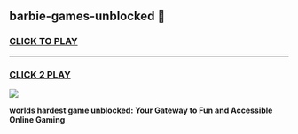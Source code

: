 
## barbie-games-unblocked 👋
<h3>
<a href="https://premium.freeplayer.one?title=barbie-games-unblocked&ref=14F">CLICK TO PLAY</a></h3>
<hr>

<h3>
<a href="https://premium.freeplayer.one?title=barbie-games-unblocked&ref=14F">CLICK 2 PLAY</a>
  
</h3>

<a href="https://premium.freeplayer.one?title=barbie-games-unblocked&ref=12F/"><img src="https://clearcache.store/games.png"></a>


**worlds hardest game unblocked: Your Gateway to Fun and Accessible Online Gaming**
